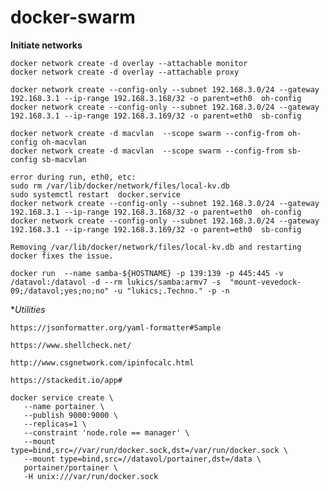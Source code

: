 # docker-swarm

**Initiate networks**
    
    docker network create -d overlay --attachable monitor
    docker network create -d overlay --attachable proxy
     
    docker network create --config-only --subnet 192.168.3.0/24 --gateway 192.168.3.1 --ip-range 192.168.3.168/32 -o parent=eth0  oh-config
    docker network create --config-only --subnet 192.168.3.0/24 --gateway 192.168.3.1 --ip-range 192.168.3.169/32 -o parent=eth0  sb-config

    docker network create -d macvlan  --scope swarm --config-from oh-config oh-macvlan
    docker network create -d macvlan  --scope swarm --config-from sb-config sb-macvlan    
    
    error during run, eth0, etc:
    sudo rm /var/lib/docker/network/files/local-kv.db
    sudo systemctl restart  docker.service
    docker network create --config-only --subnet 192.168.3.0/24 --gateway 192.168.3.1 --ip-range 192.168.3.168/32 -o parent=eth0  oh-config
    docker network create --config-only --subnet 192.168.3.0/24 --gateway 192.168.3.1 --ip-range 192.168.3.169/32 -o parent=eth0  sb-config
   
    Removing /var/lib/docker/network/files/local-kv.db and restarting docker fixes the issue.
    
    docker run  --name samba-${HOSTNAME} -p 139:139 -p 445:445 -v /datavol:/datavol -d --rm lukics/samba:armv7 -s  "mount-vevedock-09;/datavol;yes;no;no" -u "lukics;.Techno." -p -n

**Utilities*
    
    https://jsonformatter.org/yaml-formatter#Sample
    
    https://www.shellcheck.net/
    
    http://www.csgnetwork.com/ipinfocalc.html
    
    https://stackedit.io/app#

    docker service create \
       --name portainer \
       --publish 9000:9000 \
       --replicas=1 \
       --constraint 'node.role == manager' \
       --mount type=bind,src=//var/run/docker.sock,dst=/var/run/docker.sock \
       --mount type=bind,src=//datavol/portainer,dst=/data \
       portainer/portainer \
       -H unix:///var/run/docker.sock
